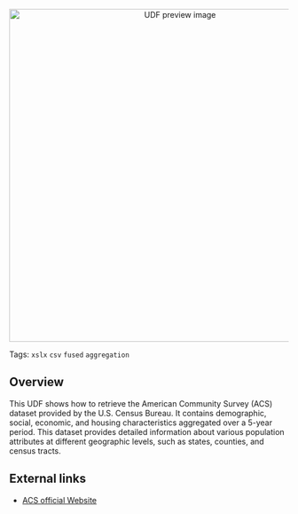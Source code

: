 <!--fused:pin=4-->
<!--fused:preview-->
<p align="center"><img src="https://fused-magic.s3.us-west-2.amazonaws.com/thumbnails/udfs-staging/Census_ACS_5yr.png" width="600" alt="UDF preview image"></p>

<!--fused:tags-->
Tags: `xslx` `csv` `fused` `aggregation`

<!--fused:readme-->
## Overview

This UDF shows how to retrieve the American Community Survey (ACS) dataset provided by the U.S. Census Bureau. It contains demographic, social, economic, and housing characteristics aggregated over a 5-year period. This dataset provides detailed information about various population attributes at different geographic levels, such as states, counties, and census tracts.

## External links

- [ACS official Website](https://www.census.gov/programs-surveys/acs/)
